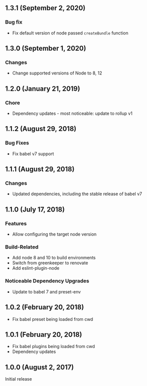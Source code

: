 ## 1.3.1 (September 2, 2020)

### Bug fix

* Fix default version of node passed `createBundle` function

## 1.3.0 (September 1, 2020)

### Changes

* Change supported versions of Node to 8, 12

## 1.2.0 (January 21, 2019)

### Chore

* Dependency updates - most noticeable: update to rollup v1

## 1.1.2 (August 29, 2018)

### Bug Fixes

* Fix babel v7 support

## 1.1.1 (August 29, 2018)

### Changes

* Updated dependencies, including the stable release of babel v7

## 1.1.0 (July 17, 2018)

### Features

* Allow configuring the target node version

### Build-Related

* Add node 8 and 10 to build environments
* Switch from greenkeeper to renovate
* Add eslint-plugin-node

### Noticeable Dependency Upgrades

* Update to babel 7 and preset-env

## 1.0.2 (February 20, 2018)

* Fix babel preset being loaded from cwd

## 1.0.1 (February 20, 2018)

* Fix babel plugins being loaded from cwd
* Dependency updates

## 1.0.0 (August 2, 2017)

Initial release
